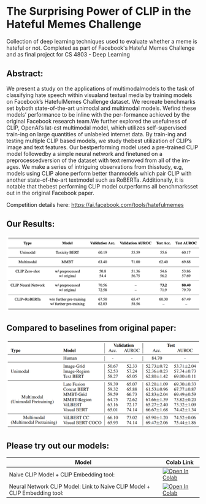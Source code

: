 # The Surprising Power of CLIP in the Hateful Memes Challenge
Collection of deep learning techniques used to evaluate whether a meme is hateful or not. Completed as part of Facebook's Hateful Memes Challenge and as final project for CS 4803 - Deep Learning

## Abstract:
We  present  a  study  on  the  applications  of  multimodalmodels to the task of classifying hate speech within visualand textual media by training models on Facebook’s HatefulMemes Challenge dataset.  We recreate benchmarks set byboth state-of-the-art unimodal and multimodal models.  Wefind these models’ performance to be inline with the per-formance achieved by the original Facebook research team.We further explored the usefulness of CLIP, OpenAI’s lat-est multimodal model, which utilizes self-supervised train-ing on large quantities of unlabeled internet data. By train-ing and testing multiple CLIP based models, we study thebest utilization of CLIP’s image and text features. Our bestperforming model used a pre-trained CLIP model followedby a simple neural network and finetuned on a preprocessedversion of the dataset with text removed from all of the im-ages. We make a series of intriguing observations from thisstudy,  e.g,  models  using  CLIP  alone  perform  better  thanmodels which pair CLIP with another state-of-the-art textmodel such as RoBERTa. Additionally, it is notable that thebest performing CLIP model outperforms all benchmarksset out in the original Facebook paper.

Competition details here: https://ai.facebook.com/tools/hatefulmemes

## Our Results:
![Results](https://github.com/Rohsomeness/Hateful-Memes/blob/main/Results.png?raw=true)

## Compared to baselines from original paper:
![Baselines from original paper](https://github.com/Rohsomeness/Hateful-Memes/blob/main/Baseline.png?raw=true)

## Please try out our models:

Model                                            |                                      Colab Link
| ---------------------------------------------- | -------------------------------------------- |
Naive CLIP Model + CLIP Embedding tool: | [![Open In Colab](https://colab.research.google.com/assets/colab-badge.svg)](https://colab.research.google.com/github/Rohsomeness/Hateful-Memes/blob/main/models/multimodal/NaiveCLIPandEmbedder.ipynb)
Neural Network CLIP Model: Link to Naive CLIP Model + CLIP Embedding tool: | [![Open In Colab](https://colab.research.google.com/assets/colab-badge.svg)](https://colab.research.google.com/github/Rohsomeness/Hateful-Memes/blob/main/models/multimodal/CLIPNeuralNetwork.ipynb)
